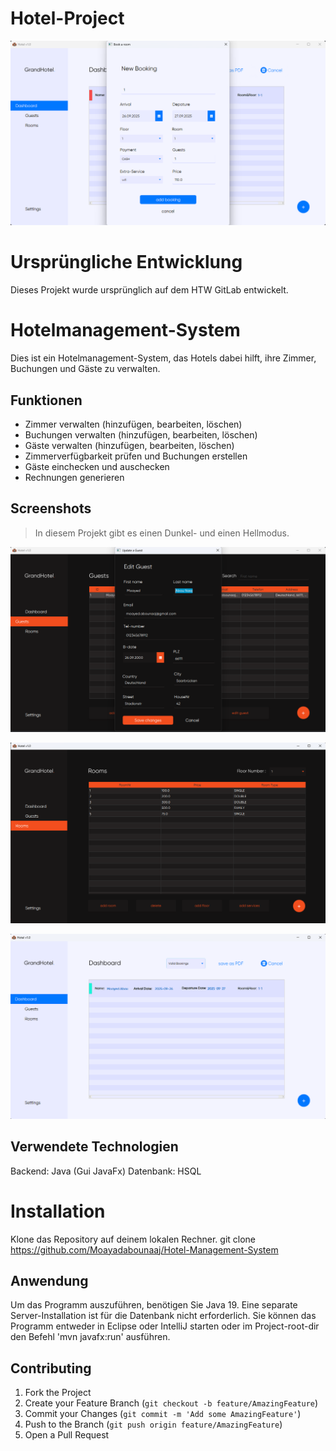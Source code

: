 # Hotel-Project

![Screenshot New_booking](Screenshots/New_booking.png)

# Ursprüngliche Entwicklung
Dieses Projekt wurde ursprünglich auf dem HTW GitLab entwickelt.  

# Hotelmanagement-System
Dies ist ein Hotelmanagement-System, das Hotels dabei hilft, ihre Zimmer, Buchungen und Gäste zu verwalten.

## Funktionen
- Zimmer verwalten (hinzufügen, bearbeiten, löschen)
- Buchungen verwalten (hinzufügen, bearbeiten, löschen)
- Gäste verwalten (hinzufügen, bearbeiten, löschen)
- Zimmerverfügbarkeit prüfen und Buchungen erstellen
- Gäste einchecken und auschecken
- Rechnungen generieren 



## Screenshots

> In diesem Projekt gibt es einen Dunkel- und einen Hellmodus.



![Screenshot Guests_edit](Screenshots/Guests_edit.png)


![Screenshot Rooms](Screenshots/Rooms.png)


![Screenshot The_Dashboard](Screenshots/The_Dashboard.png)





## Verwendete Technologien
Backend: Java (Gui JavaFx)
Datenbank: HSQL
 
# Installation
Klone das Repository auf deinem lokalen Rechner.
git clone https://github.com/Moayadabounaaj/Hotel-Management-System

## Anwendung 
Um das Programm auszuführen, benötigen Sie Java 19. Eine separate Server-Installation ist für die Datenbank nicht erforderlich.
Sie können das Programm entweder in Eclipse oder IntelliJ starten oder im Project-root-dir den Befehl 'mvn javafx:run' ausführen. 

## Contributing
1. Fork the Project
2. Create your Feature Branch (`git checkout -b feature/AmazingFeature`)
3. Commit your Changes (`git commit -m 'Add some AmazingFeature'`)
4. Push to the Branch (`git push origin feature/AmazingFeature`)
5. Open a Pull Request
